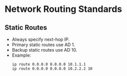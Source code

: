 # Network Routing Standards

## Static Routes
- Always specify next-hop IP.
- Primary static routes use AD 1.
- Backup static routes use AD 10.
- Example:
  ```
  ip route 0.0.0.0 0.0.0.0 10.1.1.1
  ip route 0.0.0.0 0.0.0.0 10.2.2.2 10
  ```
